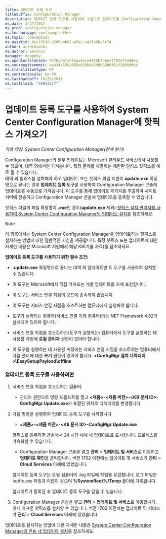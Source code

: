 ```yaml
---
title: 업데이트 등록 도구
titleSuffix: Configuration Manager
description: 업데이트 등록 도구를 사용하여 수동으로 업데이트를 Configuration Manager 콘솔로 가져오는 시기 및 방법을 알아봅니다.
ms.date: 3/27/2017
ms.prod: configuration-manager
ms.technology: configmgr-other
ms.topic: conceptual
ms.assetid: 8cc13635-85d6-4b07-a3ec-c42188bc5c74
author: aczechowski
ms.author: aaroncz
manager: dougeby
ms.openlocfilehash: 94f0da3fa9f4aa43ce4818b7b6edf752df53d66a
ms.sourcegitcommit: ee434c53b3695a039b56298082b6f61f1006d9dd
ms.translationtype: HT
ms.contentlocale: ko-KR
ms.lasthandoff: 10/23/2018
ms.locfileid: "49943277"
---
```

# <a name="use-the-update-registration-tool-to-import-hotfixes-to-system-center-configuration-manager"></a>업데이트 등록 도구를 사용하여 System Center Configuration Manager에 핫픽스 가져오기

*적용 대상: System Center Configuration Manager(현재 분기)*

Configuration Manager의 일부 업데이트는 Microsoft 클라우드 서비스에서 사용할 수 없으며, 대역 외에서만 가져옵니다. 특정 문제를 해결하는 제한된 릴리스 핫픽스를 예로 들 수 있습니다.   
대역 외 릴리스를 설치해야 하고 업데이트 또는 핫픽스 파일 이름이 **update.exe** 확장명으로 끝나는 경우 **업데이트 등록 도구**를 사용하여 Configuration Manager 콘솔에 업데이트를 수동으로 가져옵니다. 이 도구를 통해 업데이트 패키지를 추출하여 사이트 서버에 전송하고 Configuration Manager 콘솔에 업데이트를 등록할 수 있습니다.  

 핫픽스 파일의 파일 확장명이 **.exe**인 경우(**update.exe** 제외) [핫픽스 설치 관리자를 사용하여 System Center Configuration Manager의 업데이트 설치](../../../core/servers/manage/use-the-hotfix-installer-to-install-updates.md)를 참조하세요.  

> [!NOTE]  
>  이 항목에서는 System Center Configuration Manager를 업데이트하는 핫픽스를 설치하는 방법에 대한 일반적인 지침을 제공합니다. 특정 핫픽스 또는 업데이트에 대한 자세한 내용은 Microsoft 지원에서 해당 KB(기술 자료)를 참조하세요.  

 **업데이트 등록 도구를 사용하기 위한 필수 조건:**  

-   **.update.exe** 확장명으로 끝나는 대역 외 업데이트만 이 도구를 사용하여 설치할 수 있습니다.  

-   이 도구는 Microsoft에서 직접 가져오는 개별 업데이트를 자체 포함합니다.  

-   이 도구는 서비스 연결 지점의 모드에 종속되지 않습니다.  

-   이 도구는 서비스 연결 지점을 호스트하는 컴퓨터에서 실행해야 합니다.  

-   도구가 실행되는 컴퓨터(서비스 연결 지점 컴퓨터)에는 NET Framework 4.52가 설치되어 있어야 합니다.  

-   서비스 연결 지점을 호스트하는(도구가 실행되는) 컴퓨터에서 도구를 실행하는 데 사용할 계정에 **로컬 관리자** 권한이 있어야 합니다.  

-   이 도구를 실행하는 데 사용할 계정에는 서비스 연결 지점을 호스트하는 컴퓨터에서 다음 폴더에 대한 **쓰기** 권한이 있어야 합니다. **&lt;ConfigMgr 설치 디렉터리\>\EasySetupPayload\offline**  

### <a name="to-use-the-update-registration-tool"></a>업데이트 등록 도구를 사용하려면  

1.  서비스 연결 지점을 호스트하는 컴퓨터:  

    -   관리자 권한으로 명령 프롬프트를 열고 **&lt;제품\>-&lt;제품 버전\>-&lt;KB 문서 ID\>-ConfigMgr.Update.exe**가 포함된 위치로 디렉터리를 변경합니다.  

2.  다음 명령을 실행하여 업데이트 등록 도구를 시작합니다.  

    -   **&lt;제품\>-&lt;제품 버전\>-&lt;KB 문서 ID\>-ConfigMgr.Update.exe**  

    핫픽스를 등록하면 콘솔에서 24 시간 내에 새 업데이트로 표시됩니다.  프로세스를 가속화할 수 있습니다.

    - Configuration Manager 콘솔을 열고 **관리** > **업데이트 및 서비스**로 이동하고 **업데이트 확인**을 클릭합니다. 버전 1702 이전에는 업데이트 및 서비스가 **관리** > **Cloud Services** 아래에 있었습니다. 

    업데이트 등록 도구는 로컬 컴퓨터의 .log 파일에 작업을 로깅합니다. 로그 파일은 hotfix.exe 파일과 이름이 같으며 **%SystemRoot%/Temp** 폴더에 기록됩니다.  

     업데이트가 등록된 후 업데이트 등록 도구를 닫을 수 있습니다.  

3.  Configuration Manager 콘솔을 열고 **관리** > **업데이트 및 서비스**로 이동합니다. 이제 가져온 핫픽스를 설치할 수 있습니다. 버전 1702 이전에는 업데이트 및 서비스가 **관리** > **Cloud Services** 아래에 있었습니다.

 업데이트를 설치하는 방법에 대한 자세한 내용은 [System Center Configuration Manager의 콘솔 내 업데이트 설치](../../../core/servers/manage/install-in-console-updates.md)를 참조하세요.  
